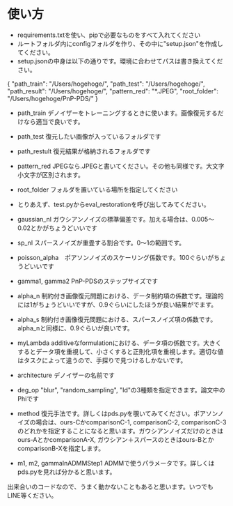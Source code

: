 # 使い方
- requirements.txtを使い、pipで必要なものをすべて入れてください
- ルートフォルダ内にconfigフォルダを作り、その中に"setup.json"を作成してください。
- setup.jsonの中身は以下の通りです。環境に合わせてパスは書き換えてください。

 {
    "path_train": "/Users/hogehoge/",
    "path_test": "/Users/hogehoge/",
    "path_result": "/Users/hogehoge/",
    "pattern_red": "*.JPEG", 
    "root_folder": "/Users/hogehoge/PnP-PDS/"
}
  - path_train デノイザーをトレーニングするときに使います。画像復元するだけなら適当で良いです。
  - path_test 復元したい画像が入っているフォルダです
  - path_restult 復元結果が格納されるフォルダです
  - pattern_red JPEGなら.JPEGと書いてください。その他も同様です。大文字小文字が区別されます。
  - root_folder フォルダを置いている場所を指定してください
 
- とりあえず、test.pyからeval_restorationを呼び出してみてください。
 - gaussian_nl ガウシアンノイズの標準偏差です。加える場合は、0.005〜0.02とかがちょうどいいです
 - sp_nl スパースノイズが重畳する割合です。0〜1の範囲です。
 - poisson_alpha　ポアソンノイズのスケーリング係数です。100ぐらいがちょうどいいです
 - gamma1, gamma2 PnP-PDSのステップサイズです
 - alpha_n 制約付き画像復元問題における、データ制約項の係数です。理論的には1がちょうどいいですが、0.9ぐらいにしたほうが良い結果がでます。
 - alpha_s 制約付き画像復元問題における、スパースノイズ項の係数です。alpha_nと同様に、0.9ぐらいが良いです。
 - myLambda additiveなformulationにおける、データ項の係数です。大きくするとデータ項を重視して、小さくすると正則化項を重視します。適切な値はタスクによって違うので、手探りで見つけるしかないです。
 - architecture デノイザーの名前です
 - deg_op "blur", "random_sampling", "Id"の3種類を指定できます。論文中のPhiです
 - method 復元手法です。詳しくはpds.pyを覗いてみてください。ポアソンノイズの場合は、ours-CかcomparisonC-1, comparisonC-2, comparisonC-3のどれかを指定することになると思います。ガウシアンノイズだけのときはours-AとかcomparisonA-X, ガウシアン＋スパースのときはours-BとかcomparisonB-Xを指定します。
 - m1, m2, gammaInADMMStep1 ADMMで使うパラメータです。詳しくはpds.pyを見れば分かると思います。

出来合いのコードなので、うまく動かないこともあると思います。いつでもLINE等ください。
